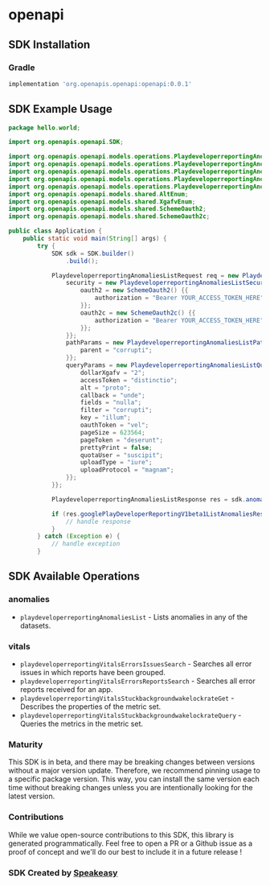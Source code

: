 # openapi

<!-- Start SDK Installation -->
## SDK Installation

### Gradle

```groovy
implementation 'org.openapis.openapi:openapi:0.0.1'
```
<!-- End SDK Installation -->

## SDK Example Usage
<!-- Start SDK Example Usage -->
```java
package hello.world;

import org.openapis.openapi.SDK;

import org.openapis.openapi.models.operations.PlaydeveloperreportingAnomaliesListSecurity;
import org.openapis.openapi.models.operations.PlaydeveloperreportingAnomaliesListPathParams;
import org.openapis.openapi.models.operations.PlaydeveloperreportingAnomaliesListQueryParams;
import org.openapis.openapi.models.operations.PlaydeveloperreportingAnomaliesListRequest;
import org.openapis.openapi.models.operations.PlaydeveloperreportingAnomaliesListResponse;
import org.openapis.openapi.models.shared.AltEnum;
import org.openapis.openapi.models.shared.XgafvEnum;
import org.openapis.openapi.models.shared.SchemeOauth2;
import org.openapis.openapi.models.shared.SchemeOauth2c;

public class Application {
    public static void main(String[] args) {
        try {
            SDK sdk = SDK.builder()
                .build();

            PlaydeveloperreportingAnomaliesListRequest req = new PlaydeveloperreportingAnomaliesListRequest() {{
                security = new PlaydeveloperreportingAnomaliesListSecurity() {{
                    oauth2 = new SchemeOauth2() {{
                        authorization = "Bearer YOUR_ACCESS_TOKEN_HERE";
                    }};
                    oauth2c = new SchemeOauth2c() {{
                        authorization = "Bearer YOUR_ACCESS_TOKEN_HERE";
                    }};
                }};
                pathParams = new PlaydeveloperreportingAnomaliesListPathParams() {{
                    parent = "corrupti";
                }};
                queryParams = new PlaydeveloperreportingAnomaliesListQueryParams() {{
                    dollarXgafv = "2";
                    accessToken = "distinctio";
                    alt = "proto";
                    callback = "unde";
                    fields = "nulla";
                    filter = "corrupti";
                    key = "illum";
                    oauthToken = "vel";
                    pageSize = 623564;
                    pageToken = "deserunt";
                    prettyPrint = false;
                    quotaUser = "suscipit";
                    uploadType = "iure";
                    uploadProtocol = "magnam";
                }};
            }};            

            PlaydeveloperreportingAnomaliesListResponse res = sdk.anomalies.playdeveloperreportingAnomaliesList(req);

            if (res.googlePlayDeveloperReportingV1beta1ListAnomaliesResponse.isPresent()) {
                // handle response
            }
        } catch (Exception e) {
            // handle exception
        }
```
<!-- End SDK Example Usage -->

<!-- Start SDK Available Operations -->
## SDK Available Operations


### anomalies

* `playdeveloperreportingAnomaliesList` - Lists anomalies in any of the datasets.

### vitals

* `playdeveloperreportingVitalsErrorsIssuesSearch` - Searches all error issues in which reports have been grouped.
* `playdeveloperreportingVitalsErrorsReportsSearch` - Searches all error reports received for an app.
* `playdeveloperreportingVitalsStuckbackgroundwakelockrateGet` - Describes the properties of the metric set.
* `playdeveloperreportingVitalsStuckbackgroundwakelockrateQuery` - Queries the metrics in the metric set.
<!-- End SDK Available Operations -->

### Maturity

This SDK is in beta, and there may be breaking changes between versions without a major version update. Therefore, we recommend pinning usage 
to a specific package version. This way, you can install the same version each time without breaking changes unless you are intentionally 
looking for the latest version.

### Contributions

While we value open-source contributions to this SDK, this library is generated programmatically. 
Feel free to open a PR or a Github issue as a proof of concept and we'll do our best to include it in a future release !

### SDK Created by [Speakeasy](https://docs.speakeasyapi.dev/docs/using-speakeasy/client-sdks)
